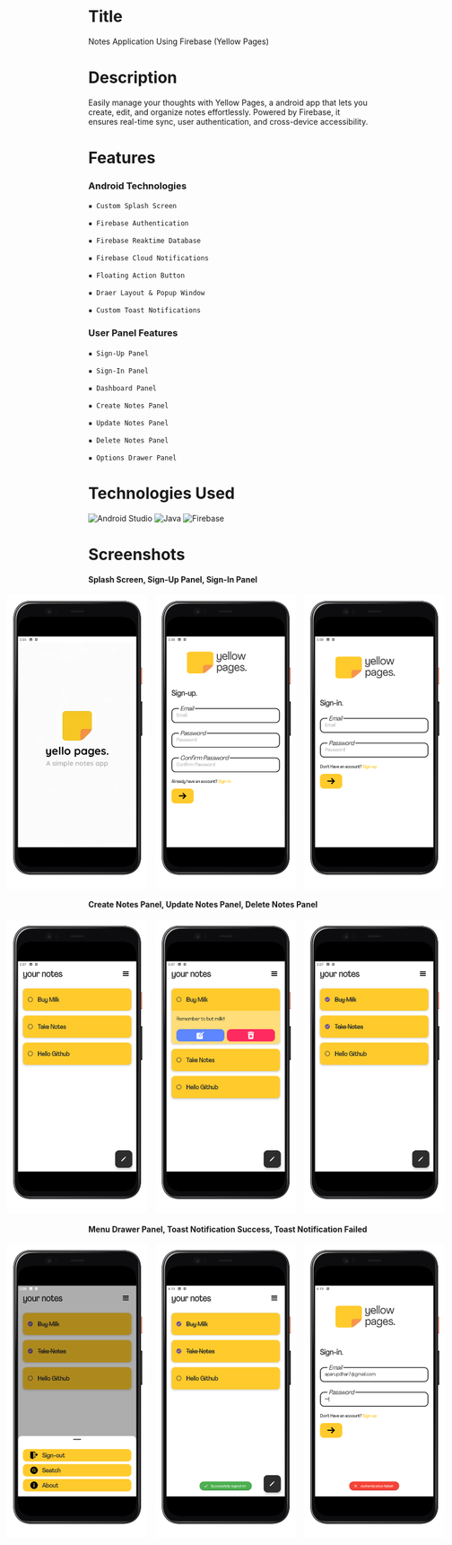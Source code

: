 # Title
Notes Application Using Firebase (Yellow Pages)

# Description
Easily manage your thoughts with Yellow Pages, a android app that lets you create, edit, and organize notes effortlessly.
Powered by Firebase, it ensures real-time sync, user authentication, and cross-device accessibility.

# Features
### Android Technologies

`▪ Custom Splash Screen`

`▪ Firebase Authentication`
  
`▪ Firebase Reaktime Database`

`▪ Firebase Cloud Notifications`

`▪ Floating Action Button`

`▪ Draer Layout & Popup Window`

`▪ Custom Toast Notifications`

### User Panel Features

`▪ Sign-Up Panel`

`▪ Sign-In Panel`

`▪ Dashboard Panel`

`▪ Create Notes Panel`

`▪ Update Notes Panel`

`▪ Delete Notes Panel`

`▪ Options Drawer Panel`

# Technologies Used
![Android Studio](https://img.shields.io/badge/Android_Studio-3DDC84?style=for-the-badge&logo=android-studio&logoColor=white)
![Java](https://img.shields.io/badge/java-%23ED8B00.svg?style=for-the-badge&logo=openjdk&logoColor=white)
![Firebase](https://img.shields.io/badge/firebase-ffca28?style=for-the-badge&logo=firebase&logoColor=black)

# Screenshots
#### Splash Screen, Sign-Up Panel, Sign-In Panel
<div style="display: flex; justify-content: center; align-items: center;">
  <img src="https://github.com/Aparup-Dhar/Notes-Application-Using-Firebase/blob/b451a2d239c09c39a427fc7ab62e28ea2256949f/screenshots/Screenshot_2024.11.16_15.05.40.220-portrait.png" style="width: 250px; margin-right: 15px;"/>
  <img src="https://github.com/Aparup-Dhar/Notes-Application-Using-Firebase/blob/b451a2d239c09c39a427fc7ab62e28ea2256949f/screenshots/Screenshot_2024.11.16_15.08.20.854-portrait.png" style="width: 250px; margin-right: 15px;"/>
  <img src="https://github.com/Aparup-Dhar/Notes-Application-Using-Firebase/blob/b451a2d239c09c39a427fc7ab62e28ea2256949f/screenshots/Screenshot_2024.11.16_15.08.15.354-portrait.png" style="width: 250px; margin-right: 15px;"/>
</div>

#### Create Notes Panel, Update Notes Panel, Delete Notes Panel
<div style="display: flex; justify-content: center; align-items: center;">
  <img src="https://github.com/Aparup-Dhar/Notes-Application-Using-Firebase/blob/b451a2d239c09c39a427fc7ab62e28ea2256949f/screenshots/Screenshot_2024.11.16_15.07.34.321-portrait.png" style="width: 250px; margin-right: 15px;"/>
  <img src="https://github.com/Aparup-Dhar/Notes-Application-Using-Firebase/blob/b451a2d239c09c39a427fc7ab62e28ea2256949f/screenshots/Screenshot_2024.11.16_15.07.40.587-portrait.png" style="width: 250px; margin-right: 15px;"/>
  <img src="https://github.com/Aparup-Dhar/Notes-Application-Using-Firebase/blob/b451a2d239c09c39a427fc7ab62e28ea2256949f/screenshots/Screenshot_2024.11.16_15.07.58.387-portrait.png" style="width: 250px; margin-right: 15px;"/>
</div>

#### Menu Drawer Panel, Toast Notification Success, Toast Notification Failed
<div style="display: flex; justify-content: center; align-items: center;">
  <img src="https://github.com/Aparup-Dhar/Notes-Application-Using-Firebase/blob/b451a2d239c09c39a427fc7ab62e28ea2256949f/screenshots/Screenshot_2024.11.16_15.08.10.454-portrait.png" style="width: 250px; margin-right: 15px;"/>
  <img src="https://github.com/Aparup-Dhar/Notes-Application-Using-Firebase/blob/20a98a5fdfc276f8d96f40fa7c323d334551c71b/screenshots/Screenshot_2024.11.16_16.19.31.985-portrait.png" style="width: 250px; margin-right: 15px;"/>
  <img src="https://github.com/Aparup-Dhar/Notes-Application-Using-Firebase/blob/20a98a5fdfc276f8d96f40fa7c323d334551c71b/screenshots/Screenshot_2024.11.16_16.19.24.751-portrait.png" style="width: 250px; margin-right: 15px;"/>
</div>
